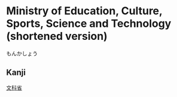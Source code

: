 # Ministry of Education, Culture, Sports, Science and Technology (shortened version)
もんかしょう

## Kanji
[文](../Kanji/kanji-dict/文.md)[科](../Kanji/kanji-dict/科.md)[省](../Kanji/kanji-dict/省.md)